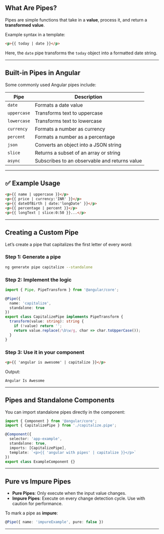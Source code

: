 ## What Are Pipes?

Pipes are simple functions that take in a **value**, process it, and return a **transformed value**.

Example syntax in a template:

```html
<p>{{ today | date }}</p>
```

Here, the `date` pipe transforms the `today` object into a formatted date string.

---

## Built-in Pipes in Angular

Some commonly used Angular pipes include:

| Pipe            | Description                                   |
|-----------------|-----------------------------------------------|
| `date`          | Formats a date value                          |
| `uppercase`     | Transforms text to uppercase                  |
| `lowercase`     | Transforms text to lowercase                  |
| `currency`      | Formats a number as currency                  |
| `percent`       | Formats a number as a percentage              |
| `json`          | Converts an object into a JSON string         |
| `slice`         | Returns a subset of an array or string        |
| `async`         | Subscribes to an observable and returns value|

---

## ✅ Example Usage

```html
<p>{{ name | uppercase }}</p>
<p>{{ price | currency:'INR' }}</p>
<p>{{ dateOfBirth | date:'longDate' }}</p>
<p>{{ percentage | percent }}</p>
<p>{{ longText | slice:0:50 }}...</p>
```

---

## Creating a Custom Pipe

Let’s create a pipe that capitalizes the first letter of every word:

### Step 1: Generate a pipe

```bash
ng generate pipe capitalize --standalone
```

### Step 2: Implement the logic

```ts
import { Pipe, PipeTransform } from '@angular/core';

@Pipe({
  name: 'capitalize',
  standalone: true
})
export class CapitalizePipe implements PipeTransform {
  transform(value: string): string {
    if (!value) return '';
    return value.replace(/\b\w/g, char => char.toUpperCase());
  }
}
```

### Step 3: Use it in your component

```html
<p>{{ 'angular is awesome' | capitalize }}</p>
```

Output:
```
Angular Is Awesome
```

---

## Pipes and Standalone Components

You can import standalone pipes directly in the component:

```ts
import { Component } from '@angular/core';
import { CapitalizePipe } from './capitalize.pipe';

@Component({
  selector: 'app-example',
  standalone: true,
  imports: [CapitalizePipe],
  template: `<p>{{ 'angular with pipes' | capitalize }}</p>`
})
export class ExampleComponent {}
```

---

## Pure vs Impure Pipes

- **Pure Pipes**: Only execute when the input value changes.
- **Impure Pipes**: Execute on every change detection cycle. Use with caution for performance.

To mark a pipe as **impure**:

```ts
@Pipe({ name: 'impureExample', pure: false })
```

---
